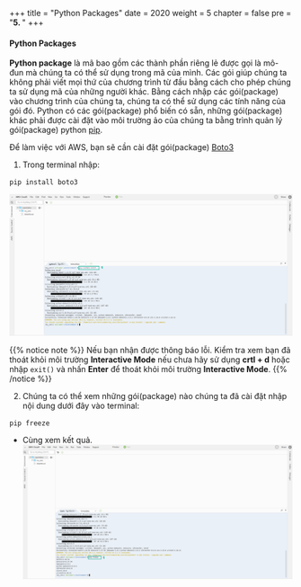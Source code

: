+++
title = "Python Packages"
date = 2020
weight = 5
chapter = false
pre = "<b>5. </b>"
+++
#### Python Packages
**Python package** là mã bao gồm các thành phần riêng lẻ được gọi là mô-đun mà chúng ta có thể sử dụng trong mã của mình. Các gói giúp chúng ta không phải viết mọi thứ của chương trình từ đầu bằng cách cho phép chúng ta sử dụng mã của những người khác. Bằng cách nhập các gói(package) vào chương trình của chúng ta, chúng ta có thể sử dụng các tính năng của gói đó. Python có các gói(package) phổ biến có sẵn, những gói(package) khác phải được cài đặt vào môi trường ảo của chúng ta bằng trình quản lý gói(package) python [pip](https://pypi.org/project/pip/).

Để làm việc với AWS, bạn sẽ cần cài đặt gói(package) [Boto3](https://pypi.org/project/pip/)

1. Trong terminal nhập:
```
pip install boto3
```
![Python Packages](/images/5-packages/packages-001.png?featherlight=false&width=90pc)

{{% notice note %}} 
Nếu bạn nhận được thông báo lỗi. Kiểm tra xem bạn đã thoát khỏi môi trường **Interactive Mode** nếu chưa hãy sử dụng **crtl + d** hoặc nhập ```exit()``` và nhấn **Enter** để thoát khỏi môi trường **Interactive Mode**.
{{% /notice %}}

2. Chúng ta có thể xem những gói(package) nào chúng ta đã cài đặt nhập nội dung dưới đây vào terminal:
```
pip freeze
```
* Cùng xem kết quả.
![Python Packages](/images/5-packages/packages-002.png?featherlight=false&width=90pc)